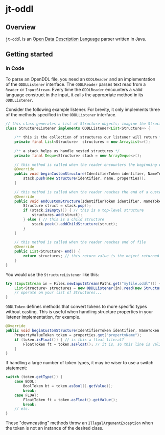 # jt-oddl
## Overview
`jt-oddl` is an [Open Data Description Language](http://www.openddl.org/) parser written in Java.

## Getting started
### In Code
To parse an OpenDDL file, you need an `ODDLReader` and an implementation of the `ODDLListener` interface. The `ODDLReader` parses text read from a `Reader` or `InputStream`. Every time the `ODDLReader` encounters a valid language construct in the input, it calls the appropriate method in its `ODDLListener`.

Consider the following example listener. For brevity, it only implements three of the methods specified in the `ODDLListener` interface.
```java
// this class generates a list of Structure objects; imagine the Structure class is defined elsewhere in your code
class StructureListener implements ODDLListener<List<Structure>> {
    
    /** this is the collection of structures our listener will return */
    private final List<Structure>  structures = new ArrayList<>();
    
    /** a stack helps us handle nested structures */
    private final Deque<Structure> stack = new ArrayDeque<>();
    
    // this method is called when the reader encounters the beginning of a custom structure
    @Override
    public void beginCustomStructure(IdentifierToken identifier, NameToken name, PropertyMap properties) {
        stack.push(new Structure(identifier, name, properties));
    }
    
    // this method is called when the reader reaches the end of a custom structure (i.e. the closing brace)
    @Override
    public void endCustomStructure(IdentifierToken identifier, NameToken name, PropertyMap properties) {
        Structure struct = stack.pop();
        if (stack.isEmpty()) { // this is a top-level structure
            structures.add(struct);
        } else { // this is a child structure
            stack.peek().addChildStructure(struct);
        }
    }
    
    // this method is called when the reader reaches end of file
    @Override
    public List<Structure> end() {
        return structures; // this return value is the object returned by ODDLReader.read()
    }
}
```
You would use the `StructureListener` like this:
```java
try (InputStream in = Files.newInputStream(Paths.get("myfile.oddl"))) {
    List<Structure> structures = new ODDLListener(in).read(new StructureListener());
    // operate on your list of Structures...
}
```
`ODDLToken` defines methods that convert tokens to more specific types without casting. This is useful when handling structure properties in your listener implementation, for example.
```java
@Override
public void beginCustomStructure(IdentifierToken identifier, NameToken name, PropertyMap properties) {
    PropertyValueToken token = properties.get("propertyName");
    if (token.isFloat()) { // is this a float literal?
        FloatToken ft = token.asFloat(); // it is, so this line is valid
    }
}
```

If handling a large number of token types, it may be wiser to use a switch statement:
```java
switch (token.getType()) {
    case BOOL:
        BoolToken bt = token.asBool().getValue();
        break;
    case FLOAT:
        FloatToken ft = token.asFloat().getValue();
        break;
    // etc.
}
```
These "downcasting" methods throw an `IllegalArgumentException` when the token is not an instance of the desired class.